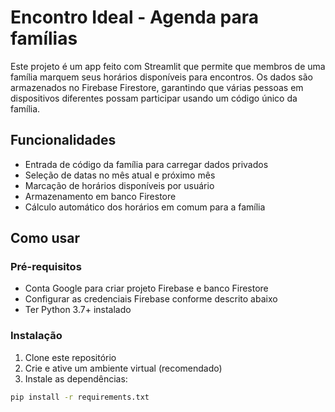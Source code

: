 # Encontro Ideal - Agenda para famílias

Este projeto é um app feito com Streamlit que permite que membros de uma família marquem seus horários disponíveis para encontros. Os dados são armazenados no Firebase Firestore, garantindo que várias pessoas em dispositivos diferentes possam participar usando um código único da família.

## Funcionalidades

- Entrada de código da família para carregar dados privados  
- Seleção de datas no mês atual e próximo mês  
- Marcação de horários disponíveis por usuário  
- Armazenamento em banco Firestore  
- Cálculo automático dos horários em comum para a família

## Como usar

### Pré-requisitos

- Conta Google para criar projeto Firebase e banco Firestore  
- Configurar as credenciais Firebase conforme descrito abaixo  
- Ter Python 3.7+ instalado

### Instalação

1. Clone este repositório  
2. Crie e ative um ambiente virtual (recomendado)  
3. Instale as dependências:

```bash
pip install -r requirements.txt
